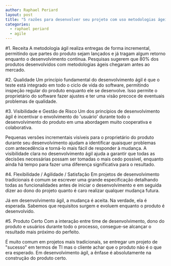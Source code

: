 ```yaml
---
author: Raphael Periard
layout: post
title: "5 razões para desenvolver seu projeto com uso metodologias ágeis."
categories:
  - raphael periard
  - agile
---
```


#1. Receita
A metodologia ágil realiza entregas de forma incremental, permitindo que
partes do produto sejam lançados e já tragam algum retorno enquanto
o desenvolvimento continua. Pesquisas sugerem que 80% dos produtos
desenvolvidos com metodologias ágeis chegaram antes ao mercado.

<!--more-->

#2. Qualidade
Um princípio fundamental do desenvolvimento ágil é que o teste está integrado
em todo o ciclo de vida do software, permitindo inspeção regular do produto
enquanto ele se desenvolve. Isso permite o proprietário do software fazer ajustes
e ter uma visão precoce de eventuais problemas de qualidade.

#3. Visibilidade e Gestão de Risco
Um dos princípios de desenvolvimento ágil é incentivar o envolvimento
do 'usuário' durante todo o desenvolvimento do produto em uma abordagem
muito cooperativa e colaborativa.

Pequenas versões incrementais visíveis para o proprietário do produto
durante seu desenvolvimento ajudam a identificar quaisquer problemas com
antecedência e torná-lo mais fácil de responder à mudança. A visibilidade clara
no desenvolvimento ágil ajuda a garantir que todas as decisões necessárias
possam ser tomadas o mais cedo possível, enquanto ainda há tempo para fazer
uma diferença significativa para o resultado.

#4. Flexibilidade / Agilidade / Satisfação
Em projetos de desenvolvimento tradicionais é comum se escrever uma
grande especificação detalhando todas as funcionalidades antes de iniciar o
desenvolvimento e em seguida dizer ao dono do projeto quanto é caro realizar
qualquer mudança futura.

Já em desenvolvimento ágil, a mudança é aceita. Na verdade, ela é esperada.
Sabemos que requisitos surgem e evoluem enquanto o produto é desenvolvido.

#5. Produto Certo
Com a interação entre time de desenvolvimento, dono do produto e usuários
durante todo o processo, consegue-se alcançar o resultado mais próximo do
perfeito.

É muito comum em projetos mais tradicionais, se entregar um projeto
de "sucesso" em termos de TI mas o cliente achar que o produto não é o que era
esperado. Em desenvolvimento ágil, a ênfase é absolutamente na construção do
produto certo.
